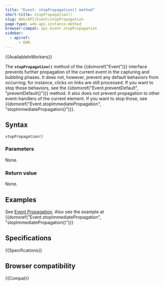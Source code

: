 ```yaml
---
title: "Event: stopPropagation() method"
short-title: stopPropagation()
slug: Web/API/Event/stopPropagation
page-type: web-api-instance-method
browser-compat: api.Event.stopPropagation
sidebar:
  - apiref:
      - DOM
---
```


{{AvailableInWorkers}}

The **`stopPropagation()`** method of the {{domxref("Event")}}
interface prevents further propagation of the current event in the capturing and
bubbling phases. It does not, however, prevent any default behaviors from occurring; for
instance, clicks on links are still processed. If you want to stop those behaviors, see
the {{domxref("Event.preventDefault", "preventDefault()")}} method. It also does not
prevent propagation to other event-handlers of the current element. If you want to stop those,
see {{domxref("Event.stopImmediatePropagation", "stopImmediatePropagation()")}}.

## Syntax

```js-nolint
stopPropagation()
```

### Parameters

None.

### Return value

None.

## Examples

See [Event Propagation](/en-US/docs/Web/API/Document_Object_Model/Examples#example_5_event_propagation).
Also see the example at {{domxref("Event.stopImmediatePropagation", "stopImmediatePropagation()")}}

## Specifications

{{Specifications}}

## Browser compatibility

{{Compat}}
